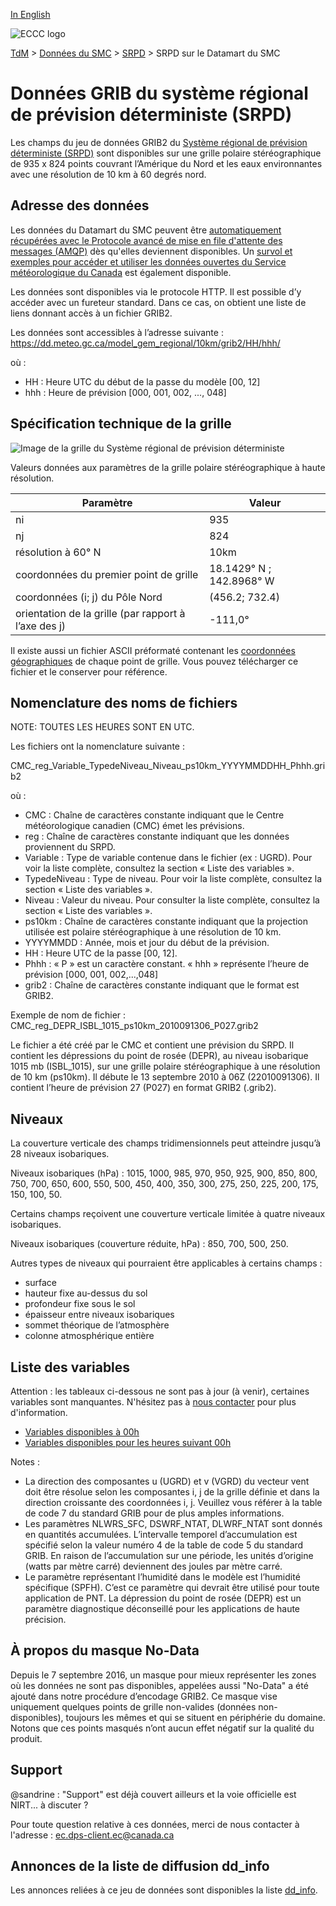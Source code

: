 [In English](readme_rdps-datamart_en.md)

![ECCC logo](../img_eccc-logo.png)

[TdM](../../readme_fr.md) > [Données du SMC](../readme_fr.md) > [SRPD](readme_rdps_fr.md) > SRPD sur le Datamart du SMC


# Données GRIB du système régional de prévision déterministe (SRPD)

Les champs du jeu de données GRIB2 du [Système régional de prévision déterministe (SRPD)](readme_rdps_fr.md) sont disponibles sur une grille polaire stéréographique de 935 x 824 points couvrant l’Amérique du Nord et les eaux environnantes avec une résolution de 10 km à 60 degrés nord.


## Adresse des données 

Les données du Datamart du SMC peuvent être [automatiquement récupérées avec le Protocole avancé de mise en file d'attente des messages (AMQP)](../../msc-datamart/amqp_fr.md) dès qu'elles deviennent disponibles. Un [survol et exemples pour accéder et utiliser les données ouvertes du Service météorologique du Canada](../../how-to/readme_fr.md) est également disponible.

Les données sont disponibles via le protocole HTTP. Il est possible d’y accéder avec un fureteur standard. Dans ce cas, on obtient une liste de liens donnant accès à un fichier GRIB2.

Les données sont accessibles à l’adresse suivante : https://dd.meteo.gc.ca/model_gem_regional/10km/grib2/HH/hhh/

où :

* HH : Heure UTC du début de la passe du modèle [00, 12]
* hhh : Heure de prévision [000, 001, 002, ..., 048]

## Spécification technique de la grille

![Image de la grille du Système régional de prévision déterministe](http://collaboration.cmc.ec.gc.ca/cmc/cmos/public_doc/nwp_grid/grille_rdps-srpd.png)

Valeurs données aux paramètres de la grille polaire stéréographique à haute résolution.

| Paramètre | Valeur |
| ------ | ------ |
| ni | 935 |
| nj | 824 | 
| résolution à 60° N | 10km |
| coordonnées du premier point de grille | 18.1429° N ; 142.8968° W | 
| coordonnées (i; j) du Pôle Nord | (456.2; 732.4) |
| orientation de la grille (par rapport à l’axe des j) | -111,0° | 

Il existe aussi un fichier ASCII préformaté contenant les [coordonnées géographiques](https://meteo.gc.ca/grib/10km_res.bz2) de chaque point de grille. Vous pouvez télécharger ce fichier et le conserver pour référence.

## Nomenclature des noms de fichiers 

NOTE: TOUTES LES HEURES SONT EN UTC.

Les fichiers ont la nomenclature suivante :

CMC_reg_Variable_TypedeNiveau_Niveau_ps10km_YYYYMMDDHH_Phhh.grib2

où :

* CMC : Chaîne de caractères constante indiquant que le Centre météorologique canadien (CMC) émet les prévisions.
* reg : Chaîne de caractères constante indiquant que les données proviennent du SRPD.
* Variable : Type de variable contenue dans le fichier (ex : UGRD). Pour voir la liste complète, consultez la section « Liste des variables ».
* TypedeNiveau : Type de niveau. Pour voir la liste complète, consultez la section « Liste des variables ».
* Niveau : Valeur du niveau. Pour consulter la liste complète, consultez la section « Liste des variables ».
* ps10km : Chaîne de caractères constante indiquant que la projection utilisée est polaire stéréographique à une résolution de 10 km.
* YYYYMMDD : Année, mois et jour du début de la prévision.
* HH : Heure UTC de la passe [00, 12].
* Phhh : « P » est un caractère constant. « hhh » représente l’heure de prévision [000, 001, 002,...,048]
* grib2 : Chaîne de caractères constante indiquant que le format est GRIB2.

Exemple de nom de fichier : CMC_reg_DEPR_ISBL_1015_ps10km_2010091306_P027.grib2

Le fichier a été créé par le CMC et contient une prévision du SRPD. Il contient les dépressions du point de rosée (DEPR), au niveau isobarique 1015 mb (ISBL_1015), sur une grille polaire stéréographique à une résolution de 10 km (ps10km). Il débute le 13 septembre 2010 à 06Z (22010091306). Il contient l’heure de prévision 27 (P027) en format GRIB2 (.grib2).

## Niveaux  

La couverture verticale des champs tridimensionnels peut atteindre jusqu’à 28 niveaux isobariques.

Niveaux isobariques (hPa) : 1015, 1000, 985, 970, 950, 925, 900, 850, 800, 750, 700, 650, 600, 550, 500, 450, 400, 350, 300, 275, 250, 225, 200, 175, 150, 100, 50.

Certains champs reçoivent une couverture verticale limitée à quatre niveaux isobariques.

Niveaux isobariques (couverture réduite, hPa) : 850, 700, 500, 250.

Autres types de niveaux qui pourraient être applicables à certains champs :

* surface
* hauteur fixe au-dessus du sol
* profondeur fixe sous le sol
* épaisseur entre niveaux isobariques
* sommet théorique de l’atmosphère
* colonne atmosphérique entière

## Liste des variables

Attention : les tableaux ci-dessous ne sont pas à jour (à venir), certaines variables sont manquantes. N'hésitez pas à [nous contacter](mailto:ec.dps-client.ec@canada.ca) pour plus d'information.
    
* [Variables disponibles à 00h](https://meteo.gc.ca/grib/REG_HR/REGIONAL_ps10km_P000_deterministic_f.html)
* [Variables disponibles pour les heures suivant 00h](https://meteo.gc.ca/grib/REG_HR/REGIONAL_ps10km_PNONZERO_deterministic_f.html) 

Notes :

* La direction des composantes u (UGRD) et v (VGRD) du vecteur vent doit être résolue selon les composantes i, j de la grille définie et dans la direction croissante des coordonnées i, j. Veuillez vous référer à la table de code 7 du standard GRIB pour de plus amples informations.
* Les paramètres NLWRS_SFC, DSWRF_NTAT, DLWRF_NTAT sont donnés en quantités accumulées. L’intervalle temporel d’accumulation est spécifié selon la valeur numéro 4 de la table de code 5 du standard GRIB. En raison de l’accumulation sur une période, les unités d’origine (watts par mètre carré) deviennent des joules par mètre carré.
* Le paramètre représentant l’humidité dans le modèle est l’humidité spécifique (SPFH). C’est ce paramètre qui devrait être utilisé pour toute application de PNT. La dépression du point de rosée (DEPR) est un paramètre diagnostique déconseillé pour les applications de haute précision.

## À propos du masque No-Data

Depuis le 7 septembre 2016, un masque pour mieux représenter les zones où les données ne sont pas disponibles, appelées aussi "No-Data" a été ajouté dans notre procédure d’encodage GRIB2. Ce masque vise uniquement quelques points de grille non-valides (données non-disponibles), toujours les mêmes et qui se situent en périphérie du domaine. Notons que ces points masqués n’ont aucun effet négatif sur la qualité du produit.

## Support

@sandrine : "Support" est déjà couvert ailleurs et la voie officielle est NIRT... à discuter ?

Pour toute question relative à ces données, merci de nous contacter à l'adresse : ec.dps-client.ec@canada.ca

## Annonces de la liste de diffusion dd_info 

Les annonces reliées à ce jeu de données sont disponibles la liste [dd_info](https://lists.ec.gc.ca/cgi-bin/mailman/listinfo/dd_info).